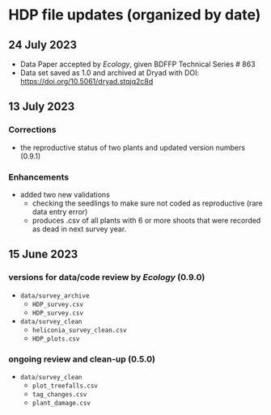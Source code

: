 # HDP file updates (organized by date)

## 24 July 2023

- Data Paper accepted by _Ecology_, given BDFFP Technical Series # 863
- Data set saved as 1.0 and archived at Dryad with DOI: https://doi.org/10.5061/dryad.stqjq2c8d

## 13 July 2023

### Corrections

- the reproductive status of two plants and updated version numbers (0.9.1)

### Enhancements 

- added two new validations  
  - checking the seedlings to make sure not coded as reproductive (rare data entry error)
  - produces .csv of all plants with 6 or more shoots that were recorded as dead in next survey year.  
  




## 15 June 2023

### versions for data/code review by _Ecology_ (0.9.0)
  
- `data/survey_archive`
  - `HDP_survey.csv` 
  - `HDP_survey.csv`   
- `data/survey_clean` 
  - `heliconia_survey_clean.csv`  
  - `HDP_plots.csv`  
        
### ongoing review and clean-up (0.5.0)   

- `data/survey_clean`
    - `plot_treefalls.csv`   
    - `tag_changes.csv`   
    - `plant_damage.csv`  
